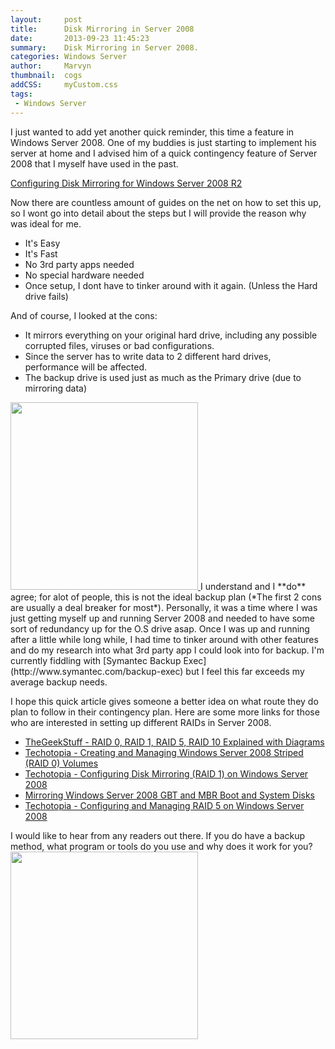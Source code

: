 ```yaml
---
layout:     post
title:      Disk Mirroring in Server 2008
date:       2013-09-23 11:45:23
summary:    Disk Mirroring in Server 2008.
categories: Windows Server
author:     Marvyn
thumbnail:  cogs
addCSS:		myCustom.css
tags:
 - Windows Server
---
```


I just wanted to add yet another quick reminder, this time a feature in Windows Server 2008.  One of my buddies is just starting to implement his server at home and I advised him of a quick contingency feature of Server 2008 that I myself have used in the past.

[Configuring Disk Mirroring for Windows Server 2008 R2](http://www.microsoft.com/en-us/download/details.aspx?id=23476)

Now there are countless amount of guides on the net on how to set this up, so I wont go into detail about the steps but I will provide the reason why was ideal for me.

* It's Easy
* It's Fast
* No 3rd party apps needed 
* No special hardware needed
* Once setup, I dont have to tinker around with it again. (Unless the Hard drive fails)

And of course, I looked at the cons:

* It mirrors everything on your original hard drive, including any possible corrupted files, viruses or bad configurations.
* Since the server has to write data to 2 different hard drives, performance will be affected.
* The backup drive is used just as much as the Primary drive (due to mirroring data)

<a href="http://4.bp.blogspot.com/-qGVz2dCkWxU/UAN0968rDOI/AAAAAAAAA7Q/mQ8u4dkj_WM/s200/backups.jpg">
	<img src="http://4.bp.blogspot.com/-qGVz2dCkWxU/UAN0968rDOI/AAAAAAAAA7Q/mQ8u4dkj_WM/s200/backups.jpg" width="300" class="pull-right">
</a>
I understand and I **do** agree; for alot of people, this is not the ideal backup plan (*The first 2 cons are usually a deal breaker for most*). Personally, it was a time where I was just getting myself up and running Server 2008 and needed to have some sort of redundancy up for the O.S drive asap. Once I was up and running after a little while long while, I had time to tinker around with other features and do my research into what 3rd party app I could look into for backup. I'm currently fiddling with [Symantec Backup Exec](http://www.symantec.com/backup-exec) but I feel this far exceeds my average backup needs.

 

I hope this quick article gives someone a better idea on what route they do plan to follow in their contingency plan. Here are some more links for those who are interested in setting up different RAIDs in Server 2008.

* [TheGeekStuff - RAID 0, RAID 1, RAID 5, RAID 10 Explained with Diagrams](http://www.thegeekstuff.com/2010/08/raid-levels-tutorial/)
* [Techotopia - Creating and Managing Windows Server 2008 Striped (RAID 0) Volumes](http://www.techotopia.com/index.php/Creating_and_Managing_Windows_Server_2008_Striped_(RAID_0)_Volumes)
* [Techotopia - Configuring Disk Mirroring (RAID 1) on Windows Server 2008](http://www.techotopia.com/index.php/Creating_and_Managing_Windows_Server_2008_Mirrored_(RAID_1)_Volumes)
* [Mirroring Windows Server 2008 GBT and MBR Boot and System Disks](http://www.techotopia.com/index.php/Mirroring_Windows_Server_2008_GBT_and_MBR_Boot_and_System_Disks)
* [Techotopia - Configuring and Managing RAID 5 on Windows Server 2008](http://www.techotopia.com/index.php/Creating_and_Managing_Windows_Server_2008_Striped_(RAID_0)_Volumes)

I would like to hear from any readers out there.  If you do have a backup method, what program or tools do you use and why does it work for you?
<a href="http://2.bp.blogspot.com/-TYPjnrxNFms/UANztgz9DnI/AAAAAAAAA7I/aVHBQNjR6XY/s320/noah-backup.jpg">
	<img src="http://2.bp.blogspot.com/-TYPjnrxNFms/UANztgz9DnI/AAAAAAAAA7I/aVHBQNjR6XY/s320/noah-backup.jpg" width="300">
</a>